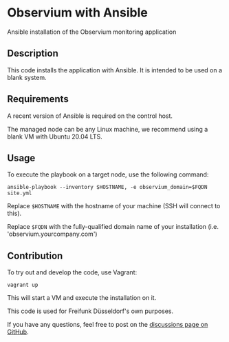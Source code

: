 # Observium with Ansible

Ansible installation of the Observium monitoring application

## Description

This code installs the application with Ansible. It is intended to be used on a blank system.

## Requirements

A recent version of Ansible is required on the control host.

The managed node can be any Linux machine, we recommend using a blank VM with Ubuntu 20.04 LTS.

## Usage

To execute the playbook on a target node, use the following command:

```shell
ansible-playbook --inventory $HOSTNAME, -e observium_domain=$FQDN site.yml
```

Replace `$HOSTNAME` with the hostname of your machine (SSH will connect to this).

Replace `$FQDN` with the fully-qualified domain name of your installation (i.e. 'observium.yourcompany.com')

## Contribution

To try out and develop the code, use Vagrant:

```shell
vagrant up
```

This will start a VM and execute the installation on it.

This code is used for Freifunk Düsseldorf's own purposes.

If you have any questions, feel free to post on the [discussions page on GitHub](https://github.com/ffddorf/observium-ansible/discussions).
